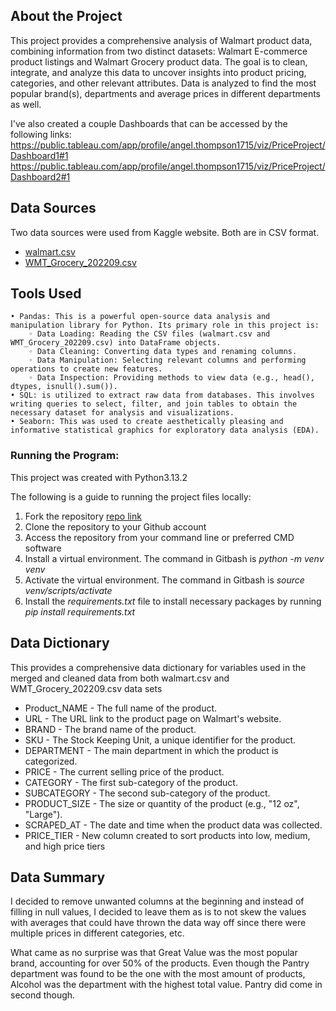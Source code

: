 ## About the Project

This project provides a comprehensive analysis of Walmart product data, combining information from two distinct datasets: Walmart E-commerce product listings and Walmart Grocery product data. The goal is to clean, integrate, and analyze this data to uncover insights into product pricing, categories, and other relevant attributes. Data is analyzed to find the most popular brand(s), departments and average prices in different departments as well. 

I've also created a couple Dashboards that can be accessed by the following links:
https://public.tableau.com/app/profile/angel.thompson1715/viz/PriceProject/Dashboard1#1
https://public.tableau.com/app/profile/angel.thompson1715/viz/PriceProject/Dashboard2#1


## Data Sources
Two data sources were used from Kaggle website. Both are in CSV format. 
- [walmart.csv](https://www.kaggle.com/datasets/hikageshinomori/walmart-e-commerce-product-data)
- [WMT_Grocery_202209.csv](https://www.kaggle.com/datasets/thedevastator/product-prices-and-sizes-from-walmart-grocery)

## Tools Used
    • Pandas: This is a powerful open-source data analysis and manipulation library for Python. Its primary role in this project is:
        ◦ Data Loading: Reading the CSV files (walmart.csv and WMT_Grocery_202209.csv) into DataFrame objects.
        ◦ Data Cleaning: Converting data types and renaming columns.
        ◦ Data Manipulation: Selecting relevant columns and performing operations to create new features.
        ◦ Data Inspection: Providing methods to view data (e.g., head(), dtypes, isnull().sum()).
    • SQL: is utilized to extract raw data from databases. This involves writing queries to select, filter, and join tables to obtain the necessary dataset for analysis and visualizations.
    • Seaborn: This was used to create aesthetically pleasing and informative statistical graphics for exploratory data analysis (EDA). 



### Running the Program:
This project was created with Python3.13.2

The following is a guide to running the project files locally:

1. Fork the repository [repo link](https://github.com/angeldthompson/price_project.git)  
2. Clone the repository to your Github account
3. Access the repository from your command line or preferred CMD software
4. Install a virtual environment. The command in Gitbash is *python -m venv venv*
5. Activate the virtual environment. The command in Gitbash is *source venv/scripts/activate*
6. Install the *requirements.txt* file to install necessary packages by running *pip install requirements.txt* 

## Data Dictionary 
This provides a comprehensive data dictionary for variables used in the merged and cleaned data from  both walmart.csv and  WMT_Grocery_202209.csv data sets

- Product_NAME - The full name of the product.
- URL - The URL link to the product page on Walmart's website.
- BRAND - The brand name of the product.
- SKU - The Stock Keeping Unit, a unique identifier for the product.
- DEPARTMENT - The main department in which the product is categorized.
- PRICE - The current selling price of the product.
- CATEGORY - The first sub-category of the product.
- SUBCATEGORY - The second sub-category of the product.
- PRODUCT_SIZE - The size or quantity of the product (e.g., "12 oz", "Large").
- SCRAPED_AT - The date and time when the product data was collected.
- PRICE_TIER - New column created to sort products into low, medium, and high price tiers


## Data Summary
I decided to remove unwanted columns at the beginning and instead of filling in null values, I decided to leave them as is to not skew the values with averages that could have thrown the data way off since there were multiple prices in different categories, etc. 

What came as no surprise was that Great Value was the most popular brand, accounting for over 50% of the products. Even though the Pantry department was found to be the one with the most amount of products, Alcohol was the department with the highest total value. Pantry did come in second though. 